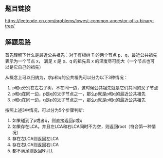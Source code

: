 ## 题目链接
https://leetcode-cn.com/problems/lowest-common-ancestor-of-a-binary-tree/

## 解题思路
首先理解下什么是最近公共祖先：对于有根树 T 的两个节点 p、q，最近公共祖先表示为一个节点 x，
满足 x 是 p、q 的祖先且 x 的深度尽可能大（一个节点也可以是它自己的祖先）

从概念上可以归纳为，求p和q的公共祖先可以分为以下3种情况：
1. p和q分别在左右子树，不在同一边，这时候公共祖先就是它们共同的父子节点
2. p和q在同一边，p是q的父子节点之一，那么p就是p和q的最近公共祖先
3. p和q在同一边，q是p的父子节点之一，那么q就是p和q的最近公共祖先

按照上述3中情况，可以分为5个步骤判断:
1. 如果碰到了p或者q，则直接返回p或q
2. 如果存在LCA，并且左LCA和右LCA同时不为空，则返回root（符合第一种情况）
3. 存在左LCA则返回左LCA
4. 存在右LCA则返回右LCA
5. 都不满足则返回NULL